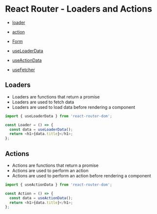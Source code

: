 # React Router - Loaders and Actions

- [loader](https://reactrouter.com/en/main/route/loader)

- [action](https://reactrouter.com/en/main/route/action)

- [Form](https://reactrouter.com/en/main/components/form)

- [useLoaderData](https://reactrouter.com/en/main/hooks/use-loader-data)

- [useActionData](https://reactrouter.com/en/main/hooks/use-action-data)

- [useFetcher](https://reactrouter.com/en/main/hooks/use-fetcher)


## Loaders

- Loaders are functions that return a promise
- Loaders are used to fetch data
- Loaders are used to load data before rendering a component

```js
import { useLoaderData } from 'react-router-dom';

const Loader = () => {
  const data = useLoaderData();
  return <h1>{data.title}</h1>;
};
```

## Actions

- Actions are functions that return a promise
- Actions are used to perform an action
- Actions are used to perform an action before rendering a component

```js
import { useActionData } from 'react-router-dom';

const Action = () => {
  const data = useActionData();
  return <h1>{data.title}</h1>;
};
```
